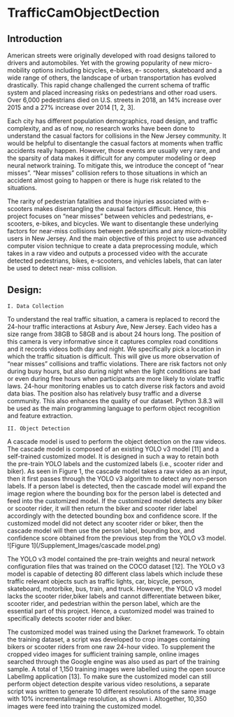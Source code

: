 # TrafficCamObjectDection


## Introduction
American streets were originally developed with road designs tailored to drivers and automobiles. Yet with the growing popularity of new micro-mobility options including bicycles, e-bikes, e- scooters, skateboard and a wide range of others, the landscape of urban transportation has evolved drastically. This rapid change challenged the current schema of traffic system and placed increasing risks on pedestrians and other road users. Over 6,000 pedestrians died on U.S. streets
in 2018, an 14% increase over 2015 and a 27% increase over 2014 [1, 2, 3].

Each city has different population demographics, road design, and traffic complexity, and as of now, no research works have been done to understand the casual factors for collisions in the New Jersey community. It would be helpful to disentangle the casual factors at moments when traffic accidents really happen. However, those events are usually very rare, and the sparsity of data makes it difficult for any computer modeling or deep neural network training. To mitigate this, we introduce the concept of “near misses”. “Near misses” collision refers to those situations in which an accident almost going to happen or there is huge risk related to the situations.

The rarity of pedestrian fatalities and those injuries associated with e-scooters makes disentangling the causal factors difficult. Hence, this project focuses on “near misses” between vehicles and pedestrians, e-scooters, e-bikes, and bicycles. We want to disentangle these underlying factors for near-miss collisions between pedestrians and any micro-mobility users in New Jersey. And the main objective of this project to use advanced computer vision technique to create a data preprocessing module, which takes in a raw video and outputs a processed video with the accurate detected pedestrians, bikes, e-scooters, and vehicles labels, that can later be used to detect near- miss collision.


## Design:
    I. Data Collection
To understand the real traffic situation, a camera is replaced to record the 24-hour traffic interactions at Asbury Ave, New Jersey. Each video has a size range from 38GB to 58GB and is about 24 hours long. The position of this camera is very informative since it captures complex road conditions and it records videos both day and night. We specifically pick a location in which the traffic situation is difficult. This will give us more observation of “near misses” collisions and traffic violations. There are risk factors not only during busy hours, but also during night when the light conditions are bad or even during free hours when participants are more likely to violate traffic laws. 24-hour monitoring enables us to catch diverse risk factors and avoid data bias. The position also has relatively busy traffic and a diverse community. This also enhances the quality of our dataset. Python 3.8.3 will be used as the main programming language to perform object recognition and feature extraction.

    II. Object Detection
A cascade model is used to perform the object detection on the raw videos. The cascade model is composed of an existing YOLO v3 model [11] and a self-trained customized model. It is designed in such a way to retain both the pre-train YOLO labels and the customized labels (i.e., scooter rider
and biker). As seen in Figure 1, the cascade model takes a raw video as an input, then it first passes through the YOLO v3 algorithm to detect any non-person labels. If a person label is detected, then the cascade model will expand the image region where the bounding box for the person label is
detected and feed into the customized model. If the customized model detects any biker or scooter rider, it will then return the biker and scooter rider label accordingly with the detected bounding box and confidence score. If the customized model did not detect any scooter rider or biker, then the cascade model will then use the person label, bounding box, and confidence score obtained from the previous step from the YOLO v3 model. ![Figure 1](/Supplement_Images/cascade model.png)

The YOLO v3 model contained the pre-train weights and neural network configuration files that was trained on the COCO dataset [12]. The YOLO v3 model is capable of detecting 80 different class labels which include these traffic relevant objects such as traffic lights, car, bicycle, person, skateboard, motorbike, bus, train, and truck. However, the YOLO v3 model lacks the scooter rider,biker labels and cannot differentiate between biker, scooter rider, and pedestrian within the person label, which are the essential part of this project. Hence, a customized model was trained to specifically detects scooter rider and biker.

The customized model was trained using the Darknet framework. To obtain the training dataset, a script was developed to crop images containing bikers or scooter riders from one raw 24-hour video. To supplement the cropped video images for sufficient training sample, online images searched through the Google engine was also used as part of the training sample. A total of 1,150 training images were labelled using the open source LabelImg application [13]. To make sure the
customized model can still perform object detection despite various video resolutions, a separate script was written to generate 10 different resolutions of the same image with 10% incrementalimage resolution, as shown i. Altogether, 10,350 images were feed into training the
customized model.
